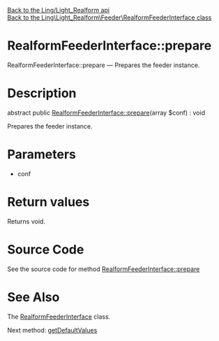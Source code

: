 [Back to the Ling/Light_Realform api](https://github.com/lingtalfi/Light_Realform/blob/master/doc/api/Ling/Light_Realform.md)<br>
[Back to the Ling\Light_Realform\Feeder\RealformFeederInterface class](https://github.com/lingtalfi/Light_Realform/blob/master/doc/api/Ling/Light_Realform/Feeder/RealformFeederInterface.md)


RealformFeederInterface::prepare
================



RealformFeederInterface::prepare — Prepares the feeder instance.




Description
================


abstract public [RealformFeederInterface::prepare](https://github.com/lingtalfi/Light_Realform/blob/master/doc/api/Ling/Light_Realform/Feeder/RealformFeederInterface/prepare.md)(array $conf) : void




Prepares the feeder instance.




Parameters
================


- conf

    


Return values
================

Returns void.








Source Code
===========
See the source code for method [RealformFeederInterface::prepare](https://github.com/lingtalfi/Light_Realform/blob/master/Feeder/RealformFeederInterface.php#L18-L18)


See Also
================

The [RealformFeederInterface](https://github.com/lingtalfi/Light_Realform/blob/master/doc/api/Ling/Light_Realform/Feeder/RealformFeederInterface.md) class.

Next method: [getDefaultValues](https://github.com/lingtalfi/Light_Realform/blob/master/doc/api/Ling/Light_Realform/Feeder/RealformFeederInterface/getDefaultValues.md)<br>

